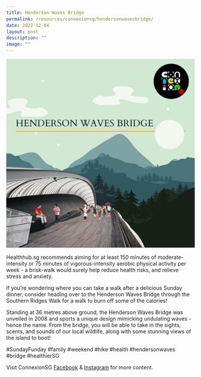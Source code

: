 ```yaml
---
title: Henderson Waves Bridge
permalink: /resources/connexionsg/hendersonwavesbridge/
date: 2022-12-04
layout: post
description: ""
image: ""
---
```

![](/images/connexionsg/2023/317327457_8396316143743610_2577600706832510358_n.png)

Healthhub.sg recommends aiming for at least 150 minutes of moderate-intensity or 75 minutes of vigorous-intensity aerobic physical activity per week - a brisk-walk would surely help reduce health risks, and relieve stress and anxiety.

If you’re wondering where you can take a walk after a delicious Sunday dinner, consider heading over to the Henderson Waves Bridge through the Southern Ridges Walk for a walk to burn off some of the calories!

Standing at 36 metres above ground, the Henderson Waves Bridge was unveiled in 2008 and sports a unique design mimicking undulating waves - hence the name. From the bridge, you will be able to take in the sights, scents, and sounds of our local wildlife, along with some stunning views of the island to boot!

#SundayFunday #family #weekend #hike #health #hendersonwaves #bridge #healthierSG

Visit ConnexionSG [Facebook](https://www.facebook.com/ConnexionSG) & [Instagram](https://www.instagram.com/connexionsg/) for more content.